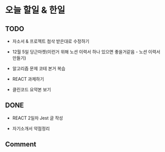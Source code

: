 # 오늘 할일 & 한일

## TODO

- 자소서 & 프로젝트 첨삭 받은대로 수정하기

- 12월 5일 당근마켓(이런거 위해 노션 이력서 하나 있으면 좋을거같음 - 노션 이력서 만들기)

- 알고리즘 문제 코테 본거 복습

- REACT 과제하기

- 클린코드 요약본 보기

## DONE

- REACT 2일차 Jest 글 작성

- 자기소개서 약점정리

## Comment
